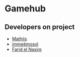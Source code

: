 # Gamehub

## Developers on project

* [Mathijs](http://git.io/duck)
* [imme&euml;mosol](https://github.com/imme-emosol)
* [Farid el Nasire](https://github.com/ArabCodeJunkie)